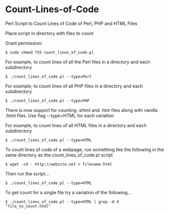 # Count-Lines-of-Code

Perl Script to Count Lines of Code of Perl, PHP and HTML Files

Place script in directory with files to count

Grant permission:

	$ sudo chmod 755 count_lines_of_code.pl

For example, to count lines of all the Perl files in a directory and each subdirectory	

	$ ./count_lines_of_code.pl --type=Perl
	
For example, to count lines of all PHP files in a directory and each subdirectory

	$ ./count_lines_of_code.pl --type=PHP

There is now support for counting .shtml and .htm files along with vanilla .html files.  Use flag --type=HTML for each variation
	
For example, to count lines of all HTML files in a directory and each subdirectory

	$ ./count_lines_of_code.pl --type=HTML
	
To count lines of code of a webpage, run something like the following in the same directory as the count_lines_of_code.pl script
	
	$ wget -cO - http://website.net > filename.html

Then run the script...

	$ ./count_lines_of_code.pl --type=HTML
	
To get count for a single file try a variation of the following...
	
	$ ./count_lines_of_code.pl --type=HTML | grep -A 4 "file_to_count.html"
